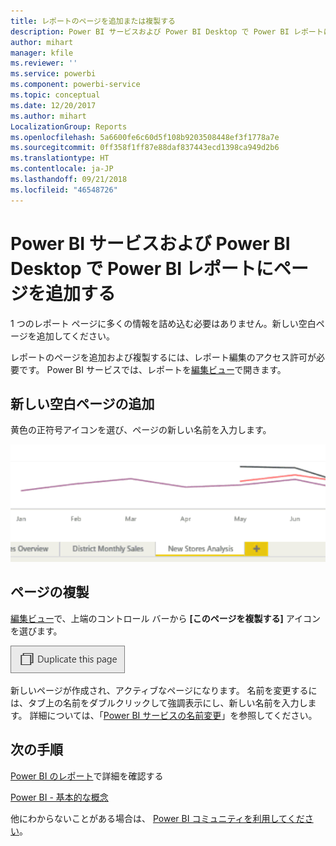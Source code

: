 ```yaml
---
title: レポートのページを追加または複製する
description: Power BI サービスおよび Power BI Desktop で Power BI レポートにページを追加します
author: mihart
manager: kfile
ms.reviewer: ''
ms.service: powerbi
ms.component: powerbi-service
ms.topic: conceptual
ms.date: 12/20/2017
ms.author: mihart
LocalizationGroup: Reports
ms.openlocfilehash: 5a6600fe6c60d5f108b9203508448ef3f1778a7e
ms.sourcegitcommit: 0ff358f1ff87e88daf837443ecd1398ca949d2b6
ms.translationtype: HT
ms.contentlocale: ja-JP
ms.lasthandoff: 09/21/2018
ms.locfileid: "46548726"
---
```

# <a name="add-a-page-to-a-power-bi-report-in-power-bi-service-and-power-bi-desktop"></a>Power BI サービスおよび Power BI Desktop で Power BI レポートにページを追加する
1 つのレポート ページに多くの情報を詰め込む必要はありません。新しい空白ページを追加してください。 

レポートのページを追加および複製するには、レポート編集のアクセス許可が必要です。 Power BI サービスでは、レポートを[編集ビュー](consumer/end-user-reading-view.md)で開きます。 

## <a name="add-a-new-blank-page"></a>新しい空白ページの追加
黄色の正符号アイコンを選び、ページの新しい名前を入力します。  

![](media/power-bi-report-add-page/reorderpages2.gif)

## <a name="duplicate-a-page"></a>ページの複製
[編集ビュー](service-interact-with-a-report-in-editing-view.md)で、上端のコントロール バーから **[このページを複製する]** アイコンを選びます。

![](media/power-bi-report-add-page/pbi_duplicate.png)

新しいページが作成され、アクティブなページになります。 名前を変更するには、タブ上の名前をダブルクリックして強調表示にし、新しい名前を入力します。  詳細については、「[Power BI サービスの名前変更](service-rename.md)」を参照してください。

## <a name="next-steps"></a>次の手順
[Power BI のレポート](consumer/end-user-reports.md)で詳細を確認する

[Power BI - 基本的な概念](consumer/end-user-basic-concepts.md)

他にわからないことがある場合は、 [Power BI コミュニティを利用してください](http://community.powerbi.com/)。

